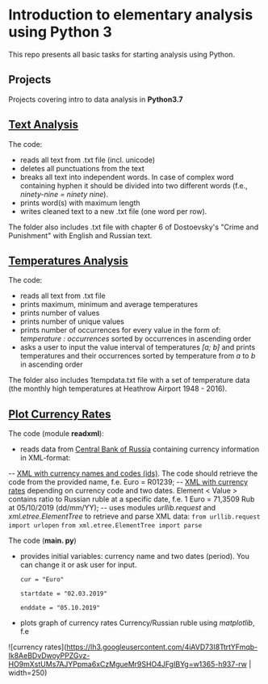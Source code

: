 # Introduction to elementary analysis using Python 3

This repo presents all basic tasks for starting analysis using Python.

## Projects

Projects covering intro to data analysis in **Python3.7**

## [Text Analysis](https://github.com/LSIND/intro-to-python3-analysis/tree/master/TextAnalysis)

The code:
 - reads all text from .txt file (incl. unicode) 
 - deletes all punctuations from the text
 - breaks all text into independent words. In case of complex word containing hyphen it should be divided into two different words (f.e., *ninety-nine = ninety nine*).
 - prints word(s) with maximum length
 - writes cleaned text to a new .txt file (one word per row).

The folder also includes .txt file with chapter 6 of Dostoevsky's "Crime and Punishment" with English and Russian text.

## [Temperatures Analysis](https://github.com/LSIND/intro-to-python3-analysis/tree/master/TemperaturesAnalysis)

The code:
 - reads all text from .txt file
 - prints maximum, minimum and average temperatures
 - prints number of values
 - prints number of unique values
 - prints number of occurrences for every value in the form of: *temperature : occurrences* sorted by occurrences in ascending order
 - asks a user to input the value interval of temperatures *[a; b]* and prints temperatures and their occurrences sorted by temperature from *a* to *b* in ascending order

The folder also includes 1tempdata.txt file with a set of temperature data (the monthly high temperatures at Heathrow Airport 1948 - 2016).

## [Plot Currency Rates](https://github.com/LSIND/intro-to-python3-analysis/tree/master/PlotCurrencyRates "PlotCurrencyRates")
The code (module **readxml**):
 - reads data from [Central Bank of Russia](http://www.cbr.ru/development/SXML/) containing currency information in XML-format:
 
 --  [XML with currency names and codes (ids)](http://www.cbr.ru/scripts/XML_val.asp?d=0). The code should retrieve the code from the provided name, f.e. Euro = R01239;
 -- [XML with currency rates](http://www.cbr.ru/scripts/XML_dynamic.asp?date_req1=02/03/2019&date_req2=05/10/2019&VAL_NM_RQ=R01239) depending on currency code and two dates. Element < Value >  contains ratio to Russian ruble at a specific date, f.e. 1 Euro = 71,3509 Rub at 05/10/2019 (dd/mm/YY);
 -- uses modules *urllib.request* and *xml.etree.ElementTree* to retrieve and parse XML data: 
     `from urllib.request import urlopen`
    `from xml.etree.ElementTree import parse`
    
The code (**main. py**)
- provides initial variables: currency name and two dates (period). You can change it or ask user for input.

     `cur = "Euro"`
     
     `startdate = "02.03.2019"`
     
     `enddate = "05.10.2019"`
- plots graph of currency rates Currency/Russian ruble using *matplotlib*, f.e 

![currency rates](https://lh3.googleusercontent.com/4iAVD73I8TtrtYFmqb-Ik8AeBDvDwoyPPZGvz-HO9mXstUMs7AJYPpma6xCzMgueMr9SHO4JFgIBYg=w1365-h937-rw | width=250)
